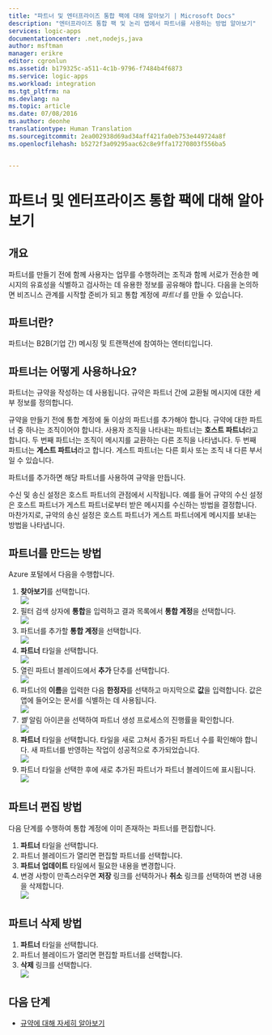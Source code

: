 ```yaml
---
title: "파트너 및 엔터프라이즈 통합 팩에 대해 알아보기 | Microsoft Docs"
description: "엔터프라이즈 통합 팩 및 논리 앱에서 파트너를 사용하는 방법 알아보기"
services: logic-apps
documentationcenter: .net,nodejs,java
author: msftman
manager: erikre
editor: cgronlun
ms.assetid: b179325c-a511-4c1b-9796-f7484b4f6873
ms.service: logic-apps
ms.workload: integration
ms.tgt_pltfrm: na
ms.devlang: na
ms.topic: article
ms.date: 07/08/2016
ms.author: deonhe
translationtype: Human Translation
ms.sourcegitcommit: 2ea002938d69ad34aff421fa0eb753e449724a8f
ms.openlocfilehash: b5272f3a09295aac62c8e9ffa17270803f556ba5


---
```

# <a name="learn-about-partners-and-enterprise-integration-pack"></a>파트너 및 엔터프라이즈 통합 팩에 대해 알아보기
## <a name="overview"></a>개요
파트너를 만들기 전에 함께 사용자는 업무를 수행하려는 조직과 함께 서로가 전송한 메시지의 유효성을 식별하고 검사하는 데 유용한 정보를 공유해야 합니다. 다음을 논의하면 비즈니스 관계를 시작할 준비가 되고 통합 계정에 *파트너* 를 만들 수 있습니다.

## <a name="what-is-a-partner"></a>파트너란?
파트너는 B2B(기업 간) 메시징 및 트랜잭션에 참여하는 엔터티입니다. 

## <a name="how-are-partners-used"></a>파트너는 어떻게 사용하나요?
파트너는 규약을 작성하는 데 사용됩니다. 규약은 파트너 간에 교환될 메시지에 대한 세부 정보를 정의합니다. 

규약을 만들기 전에 통합 계정에 둘 이상의 파트너를 추가해야 합니다. 규약에 대한 파트너 중 하나는 조직이어야 합니다. 사용자 조직을 나타내는 파트너는 **호스트 파트너**라고 합니다. 두 번째 파트너는 조직이 메시지를 교환하는 다른 조직을 나타냅니다. 두 번째 파트너는 **게스트 파트너**라고 합니다. 게스트 파트너는 다른 회사 또는 조직 내 다른 부서일 수 있습니다.  

파트너를 추가하면 해당 파트너를 사용하여 규약을 만듭니다. 

수신 및 송신 설정은 호스트 파트너의 관점에서 시작됩니다. 예를 들어 규약의 수신 설정은 호스트 파트너가 게스트 파트너로부터 받은 메시지를 수신하는 방법을 결정합니다. 마찬가지로, 규약의 송신 설정은 호스트 파트너가 게스트 파트너에게 메시지를 보내는 방법을 나타냅니다.

## <a name="how-to-create-a-partner"></a>파트너를 만드는 방법
Azure 포털에서 다음을 수행합니다.  

1. **찾아보기**를 선택합니다.  
   ![](./media/app-service-logic-enterprise-integration-overview/overview-1.png)    
2. 필터 검색 상자에 **통합**을 입력하고 결과 목록에서 **통합 계정**을 선택합니다.     
   ![](./media/app-service-logic-enterprise-integration-overview/overview-2.png)  
3. 파트너를 추가할 **통합 계정**을 선택합니다.  
   ![](./media/app-service-logic-enterprise-integration-overview/overview-3.png)  
4. **파트너** 타일을 선택합니다.  
   ![](./media/app-service-logic-enterprise-integration-partners/partner-1.png)  
5. 열린 파트너 블레이드에서 **추가** 단추를 선택합니다.  
   ![](./media/app-service-logic-enterprise-integration-partners/partner-2.png)  
6. 파트너의 **이름**을 입력한 다음 **한정자**를 선택하고 마지막으로 **값**을 입력합니다. 값은 앱에 들어오는 문서를 식별하는 데 사용됩니다.  
   ![](./media/app-service-logic-enterprise-integration-partners/partner-3.png)  
7. *벨* 알림 아이콘을 선택하여 파트너 생성 프로세스의 진행률을 확인합니다.  
   ![](./media/app-service-logic-enterprise-integration-partners/partner-4.png)  
8. **파트너** 타일을 선택합니다. 타일을 새로 고쳐서 증가된 파트너 수를 확인해야 합니다. 새 파트너를 반영하는 작업이 성공적으로 추가되었습니다.    
   ![](./media/app-service-logic-enterprise-integration-partners/partner-5.png)  
9. 파트너 타일을 선택한 후에 새로 추가된 파트너가 파트너 블레이드에 표시됩니다.    
   ![](./media/app-service-logic-enterprise-integration-partners/partner-6.png)  

## <a name="how-to-edit-a-partner"></a>파트너 편집 방법
다음 단계를 수행하여 통합 계정에 이미 존재하는 파트너를 편집합니다.  

1. **파트너** 타일을 선택합니다.  
2. 파트너 블레이드가 열리면 편집할 파트너를 선택합니다.  
3. **파트너 업데이트** 타일에서 필요한 내용을 변경합니다.  
4. 변경 사항이 만족스러우면 **저장** 링크를 선택하거나 **취소** 링크를 선택하여 변경 내용을 삭제합니다.  
   ![](./media/app-service-logic-enterprise-integration-partners/edit-1.png)  

## <a name="how-to-delete-a-partner"></a>파트너 삭제 방법
1. **파트너** 타일을 선택합니다.  
2. 파트너 블레이드가 열리면 편집할 파트너를 선택합니다.  
3. **삭제** 링크를 선택합니다.    
   ![](./media/app-service-logic-enterprise-integration-partners/delete-1.png)   

## <a name="next-steps"></a>다음 단계
* [규약에 대해 자세히 알아보기](app-service-logic-enterprise-integration-agreements.md "엔터프라이즈 통합 규약에 대해 알아보기")  




<!--HONumber=Nov16_HO3-->


